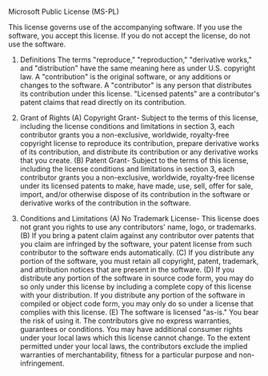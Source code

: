 Microsoft Public License (MS-PL)
 
This license governs use of the accompanying software. If you use the software, you
 accept this license. If you do not accept the license, do not use the software.

1. Definitions
 The terms "reproduce," "reproduction," "derivative works," and "distribution" have the
 same meaning here as under U.S. copyright law.
 A "contribution" is the original software, or any additions or changes to the software.
 A "contributor" is any person that distributes its contribution under this license.
 "Licensed patents" are a contributor's patent claims that read directly on its contribution.

2. Grant of Rights
 (A) Copyright Grant- Subject to the terms of this license, including the license conditions and limitations in section 3, each contributor grants you a non-exclusive, worldwide, royalty-free copyright license to reproduce its contribution, prepare derivative works of its contribution, and distribute its contribution or any derivative works that you create.
 (B) Patent Grant- Subject to the terms of this license, including the license conditions and limitations in section 3, each contributor grants you a non-exclusive, worldwide, royalty-free license under its licensed patents to make, have made, use, sell, offer for sale, import, and/or otherwise dispose of its contribution in the software or derivative works of the contribution in the software.

3. Conditions and Limitations
 (A) No Trademark License- This license does not grant you rights to use any contributors' name, logo, or trademarks.
 (B) If you bring a patent claim against any contributor over patents that you claim are infringed by the software, your patent license from such contributor to the software ends automatically.
 (C) If you distribute any portion of the software, you must retain all copyright, patent, trademark, and attribution notices that are present in the software.
 (D) If you distribute any portion of the software in source code form, you may do so only under this license by including a complete copy of this license with your distribution. If you distribute any portion of the software in compiled or object code form, you may only do so under a license that complies with this license.
 (E) The software is licensed "as-is." You bear the risk of using it. The contributors give no express warranties, guarantees or conditions. You may have additional consumer rights under your local laws which this license cannot change. To the extent permitted under your local laws, the contributors exclude the implied warranties of merchantability, fitness for a particular purpose and non-infringement.
